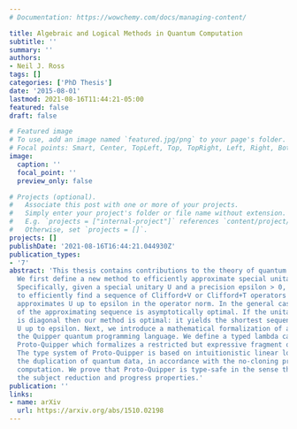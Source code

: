 ```yaml
---
# Documentation: https://wowchemy.com/docs/managing-content/

title: Algebraic and Logical Methods in Quantum Computation
subtitle: ''
summary: ''
authors:
- Neil J. Ross
tags: []
categories: ['PhD Thesis']
date: '2015-08-01'
lastmod: 2021-08-16T11:44:21-05:00
featured: false
draft: false

# Featured image
# To use, add an image named `featured.jpg/png` to your page's folder.
# Focal points: Smart, Center, TopLeft, Top, TopRight, Left, Right, BottomLeft, Bottom, BottomRight.
image:
  caption: ''
  focal_point: ''
  preview_only: false

# Projects (optional).
#   Associate this post with one or more of your projects.
#   Simply enter your project's folder or file name without extension.
#   E.g. `projects = ["internal-project"]` references `content/project/deep-learning/index.md`.
#   Otherwise, set `projects = []`.
projects: []
publishDate: '2021-08-16T16:44:21.044930Z'
publication_types:
- '7'
abstract: 'This thesis contains contributions to the theory of quantum computation.
  We first define a new method to efficiently approximate special unitary operators.
  Specifically, given a special unitary U and a precision epsilon > 0, we show how
  to efficiently find a sequence of Clifford+V or Clifford+T operators whose product
  approximates U up to epsilon in the operator norm. In the general case, the length
  of the approximating sequence is asymptotically optimal. If the unitary to approximate
  is diagonal then our method is optimal: it yields the shortest sequence approximating
  U up to epsilon. Next, we introduce a mathematical formalization of a fragment of
  the Quipper quantum programming language. We define a typed lambda calculus called
  Proto-Quipper which formalizes a restricted but expressive fragment of Quipper.
  The type system of Proto-Quipper is based on intuitionistic linear logic and prohibits
  the duplication of quantum data, in accordance with the no-cloning property of quantum
  computation. We prove that Proto-Quipper is type-safe in the sense that it enjoys
  the subject reduction and progress properties.'
publication: ''
links:
- name: arXiv
  url: https://arxiv.org/abs/1510.02198
---
```

